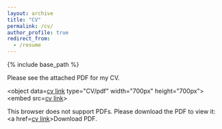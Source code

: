 ```yaml
---
layout: archive
title: "CV"
permalink: /cv/
author_profile: true
redirect_from:
  - /resume
---
```


[cv link]: "https://jaylenwang7.github.io/files/JaylenWang_CV_10-26-22.pdf"
{% include base_path %}

Please see the attached PDF for my CV.

<object data=[cv link] type="CV/pdf" width="700px" height="700px">
    <embed src=[cv link]>
        <p>This browser does not support PDFs. Please download the PDF to view it: <a href=[cv link]>Download PDF</a>.</p>
    </embed>
</object>
